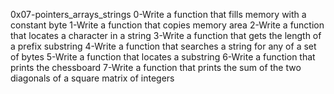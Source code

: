 0x07-pointers_arrays_strings
0-Write a function that fills memory with a constant byte
1-Write a function that copies memory area
2-Write a function that locates a character in a string
3-Write a function that gets the length of a prefix substring
4-Write a function that searches a string for any of a set of bytes
5-Write a function that locates a substring
6-Write a function that prints the chessboard
7-Write a function that prints the sum of the two diagonals of a square matrix of integers
